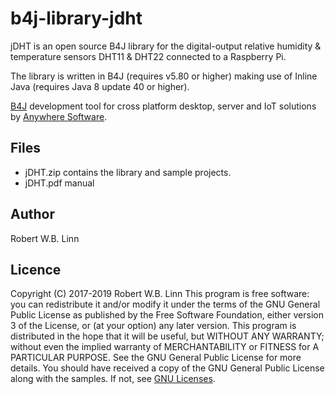 # b4j-library-jdht
jDHT is an open source B4J library for the digital-output relative humidity &amp; temperature sensors DHT11 &amp; DHT22 connected to a Raspberry Pi.

The library is written in B4J (requires v5.80 or higher) making use of Inline Java (requires Java 8 update 40 or higher).

[B4J](https://www.b4x.com/b4j.html) development tool for cross platform desktop, server and IoT solutions by [Anywhere Software](https://www.b4x.com).

## Files
* jDHT.zip contains the library and sample projects.
* jDHT.pdf manual

## Author
Robert W.B. Linn

## Licence
Copyright (C) 2017-2019  Robert W.B. Linn
This program is free software: you can redistribute it and/or modify it under the terms of the GNU General Public License as published by
the Free Software Foundation, either version 3 of the License, or (at your option) any later version.
This program is distributed in the hope that it will be useful, but WITHOUT ANY WARRANTY; without even the implied warranty of
MERCHANTABILITY or FITNESS for A PARTICULAR PURPOSE.  See the GNU General Public License for more details.
You should have received a copy of the GNU General Public License along with the samples.  If not, see [GNU Licenses](http://www.gnu.org/licenses/).

